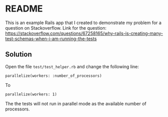 # README

This is an example Rails app that I created to demonstrate my problem for a question on Stackoverflow. Link for the question: https://stackoverflow.com/questions/67258165/why-rails-is-creating-many-test-schemas-when-i-am-running-the-tests

## Solution
Open the file `test/test_helper.rb` and change the following line:
```
parallelize(workers: :number_of_processors)
```
To
```
parallelize(workers: 1)
```
The the tests will not run in parallel mode as the available number of processors.